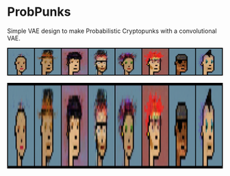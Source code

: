 # ProbPunks

Simple VAE design to make Probabilistic Cryptopunks with a convolutional VAE.

![Image1](data/images/ProbPunks_1.png)

<p align="center">
  <img width="800" height="200" src="data/images/ProbPunks_1.png">
</p>